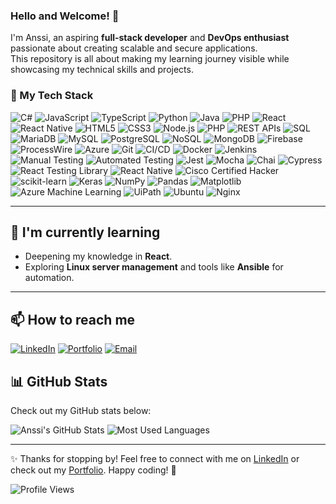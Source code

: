 ### Hello and Welcome! 👋

I'm Anssi, an aspiring **full-stack developer** and **DevOps enthusiast** passionate about creating scalable and secure applications.  
This repository is all about making my learning journey visible while showcasing my technical skills and projects.


### 🚀 My Tech Stack

![C#](https://img.shields.io/badge/-C%23-239120?style=flat-square&logo=c-sharp&logoColor=white)
![JavaScript](https://img.shields.io/badge/-JavaScript-yellow?style=flat-square&logo=javascript&logoColor=white)
![TypeScript](https://img.shields.io/badge/-TypeScript-blue?style=flat-square&logo=typescript&logoColor=white)
![Python](https://img.shields.io/badge/-Python-blue?style=flat-square&logo=python&logoColor=white)
![Java](https://img.shields.io/badge/-Java-orange?style=flat-square&logo=java&logoColor=white)
![PHP](https://img.shields.io/badge/-PHP-777BB4?style=flat-square&logo=php&logoColor=white)
![React](https://img.shields.io/badge/-React-blue?style=flat-square&logo=react&logoColor=white)
![React Native](https://img.shields.io/badge/-React%20Native-blue?style=flat-square&logo=react&logoColor=white)
![HTML5](https://img.shields.io/badge/-HTML5-orange?style=flat-square&logo=html5&logoColor=white)
![CSS3](https://img.shields.io/badge/-CSS3-blue?style=flat-square&logo=css3&logoColor=white)
![Node.js](https://img.shields.io/badge/-Node.js-green?style=flat-square&logo=node.js&logoColor=white)
![PHP](https://img.shields.io/badge/-PHP-777BB4?style=flat-square&logo=php&logoColor=white)
![REST APIs](https://img.shields.io/badge/-REST%20APIs-blue?style=flat-square&logo=api&logoColor=white)
![SQL](https://img.shields.io/badge/-SQL-blue?style=flat-square&logo=mariadb&logoColor=white)
![MariaDB](https://img.shields.io/badge/-MariaDB-blue?style=flat-square&logo=mariadb&logoColor=white)
![MySQL](https://img.shields.io/badge/-MySQL-blue?style=flat-square&logo=mysql&logoColor=white)
![PostgreSQL](https://img.shields.io/badge/-PostgreSQL-blue?style=flat-square&logo=postgresql&logoColor=white)
![NoSQL](https://img.shields.io/badge/-NoSQL-green?style=flat-square&logo=mongodb&logoColor=white)
![MongoDB](https://img.shields.io/badge/-MongoDB-green?style=flat-square&logo=mongodb&logoColor=white)
![Firebase](https://img.shields.io/badge/-Firebase-yellow?style=flat-square&logo=firebase&logoColor=white)
![ProcessWire](https://img.shields.io/badge/-ProcessWire-blueviolet?style=flat-square&logo=processwire&logoColor=white)
![Azure](https://img.shields.io/badge/-Azure-blue?style=flat-square&logo=microsoft-azure&logoColor=white)
![Git](https://img.shields.io/badge/-Git-orange?style=flat-square&logo=git&logoColor=white)
![CI/CD](https://img.shields.io/badge/-CI%2FCD-yellow?style=flat-square&logo=githubactions&logoColor=white)
![Docker](https://img.shields.io/badge/-Docker-blue?style=flat-square&logo=docker&logoColor=white)
![Jenkins](https://img.shields.io/badge/-Jenkins-red?style=flat-square&logo=jenkins&logoColor=white)
![Manual Testing](https://img.shields.io/badge/-Manual%20Testing-lightgrey?style=flat-square)
![Automated Testing](https://img.shields.io/badge/-Automated%20Testing-blue?style=flat-square)
![Jest](https://img.shields.io/badge/-Jest-red?style=flat-square&logo=jest&logoColor=white)
![Mocha](https://img.shields.io/badge/-Mocha-orange?style=flat-square&logo=mocha&logoColor=white)
![Chai](https://img.shields.io/badge/-Chai-red?style=flat-square&logo=chai&logoColor=white)
![Cypress](https://img.shields.io/badge/-Cypress-grey?style=flat-square&logo=cypress&logoColor=white)
![React Testing Library](https://img.shields.io/badge/-React%20Testing%20Library-blue?style=flat-square)
![React Native](https://img.shields.io/badge/-React%20Native-blue?style=flat-square&logo=react&logoColor=white)
![Cisco Certified Hacker](https://img.shields.io/badge/-Cisco%20Certified%20Hacker-blue?style=flat-square&logo=cisco&logoColor=white)
![scikit-learn](https://img.shields.io/badge/-scikit--learn-orange?style=flat-square&logo=scikit-learn&logoColor=white)
![Keras](https://img.shields.io/badge/-Keras-red?style=flat-square&logo=keras&logoColor=white)
![NumPy](https://img.shields.io/badge/-NumPy-blue?style=flat-square&logo=numpy&logoColor=white)
![Pandas](https://img.shields.io/badge/-Pandas-blue?style=flat-square&logo=pandas&logoColor=white)
![Matplotlib](https://img.shields.io/badge/-Matplotlib-blue?style=flat-square)
![Azure Machine Learning](https://img.shields.io/badge/-Azure%20ML-blue?style=flat-square&logo=microsoft-azure&logoColor=white)
![UiPath](https://img.shields.io/badge/-UiPath-orange?style=flat-square&logo=uipath&logoColor=white)
![Ubuntu](https://img.shields.io/badge/-Ubuntu-orange?style=flat-square&logo=ubuntu&logoColor=white)
![Nginx](https://img.shields.io/badge/-Nginx-green?style=flat-square&logo=nginx&logoColor=white)

---

## 🌱 I'm currently learning

- Deepening my knowledge in **React**.
- Exploring **Linux server management** and tools like **Ansible** for automation.

---

## 📫 How to reach me

[![LinkedIn](https://img.shields.io/badge/-LinkedIn-blue?style=flat-square&logo=linkedin&logoColor=white)](https://www.linkedin.com/in/anssi-laitinen-93a963269/)
[![Portfolio](https://img.shields.io/badge/-Portfolio-orange?style=flat-square&logo=internet-explorer&logoColor=white)](https://anssilaitinen.com/)
[![Email](https://img.shields.io/badge/-Email-red?style=flat-square&logo=gmail&logoColor=white)](mailto:korbikoski@gmail.com)

## 📊 GitHub Stats

Check out my GitHub stats below:

![Anssi's GitHub Stats](https://github-readme-stats.vercel.app/api?username=AnssiIlari&show_icons=true&theme=dark&count_private=true)
![Most Used Languages](https://github-readme-stats.vercel.app/api/top-langs/?username=AnssiIlari&layout=compact&theme=dark)

---

✨ Thanks for stopping by! Feel free to connect with me on [LinkedIn](https://www.linkedin.com/in/anssi-laitinen-93a963269/) or check out my [Portfolio](https://anssilaitinen.com/). Happy coding! 🚀

![Profile Views](https://komarev.com/ghpvc/?username=AnssiIlari&color=blue)
<!--
**AnssiIlari/Anssiilari** is a ✨ _special_ ✨ repository because its `README.md` (this file) appears on your GitHub profile.

Here are some ideas to get you started:

- 🔭 I’m currently working on ...
- 🌱 I’m currently learning ...
- 👯 I’m looking to collaborate on ...
- 🤔 I’m looking for help with ...
- 💬 Ask me about ...
- 📫 How to reach me: ...
- 😄 Pronouns: ...
- ⚡ Fun fact: ...
-->
